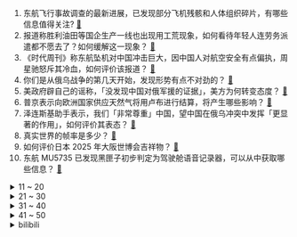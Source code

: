 1. 东航飞行事故调查的最新进展，已发现部分飞机残骸和人体组织碎片，有哪些信息值得关注? [:link:](https://www.zhihu.com/question/523696548)
2. 报道称胜利油田等国企生产一线也出现用工荒现象，如何看待年轻人连劳务派遣都不愿去了？如何缓解这一现象？ [:link:](https://www.zhihu.com/question/523582689)
3. 《时代周刊》称东航坠机对中国冲击巨大，因中国人对航空安全有点偏执，周星驰怒斥其冷血，如何评价该报道？ [:link:](https://www.zhihu.com/question/523686733)
4. 你们是从俄乌战争的第几天开始，发现形势有点不对劲的？ [:link:](https://www.zhihu.com/question/523673993)
5. 美政府辟自己的谣称，「没发现中国对俄军援的证据」，美方为何转变态度？ [:link:](https://www.zhihu.com/question/523649035)
6. 普京表示向欧洲国家供应天然气将用卢布进行结算，将产生哪些影响？ [:link:](https://www.zhihu.com/question/523693204)
7. 泽连斯基助手表示，我们「非常尊重」中国，望中国在俄乌冲突中发挥「更显著的作用」，如何评价其表态？ [:link:](https://www.zhihu.com/question/523636625)
8. 真实世界的帧率是多少？ [:link:](https://www.zhihu.com/question/463432278)
9. 如何评价日本 2025 年大阪世博会吉祥物？ [:link:](https://www.zhihu.com/question/523474337)
10. 东航 MU5735 已发现黑匣子初步判定为驾驶舱语音记录器，可以从中获取哪些信息？ [:link:](https://www.zhihu.com/question/523697798)
<details>
<summary>11 ~ 20</summary>

11. 为什么说跟男朋友出去旅游一次，就是见男朋友真正人品的时候？ [:link:](https://www.zhihu.com/question/509095846)
12. 中兴通讯在美胜诉，五年合规监察期结束，这意味着什么？将对中兴的发展带来哪些影响？ [:link:](https://www.zhihu.com/question/523612598)
13. 因为把房间更大，采光更好的那个房间给了大女儿，小女儿说我们偏心，把整个房间都毁了，我们应该怎么办？ [:link:](https://www.zhihu.com/question/517488047)
14. 恒大召开动员大会，许家印誓言「恒驰 5」一定要在 6 月 22 日实现量产，恒大汽车前景如何？ [:link:](https://www.zhihu.com/question/523520821)
15. 4 月底前俄罗斯能打败乌克兰吗？如果不能会怎么样？ [:link:](https://www.zhihu.com/question/522905557)
16. 3 月 23 日上海新增本土确诊病例 4 例、无症状感染者 979 例，目前情况如何？ [:link:](https://www.zhihu.com/question/523763142)
17. 大学宿舍毁了多少人? [:link:](https://www.zhihu.com/question/521577873)
18. 耐克 Q3 财报营收同比增长 5% 至 108.7 亿美元，大中华区收入下降5%，反映出哪些问题？ [:link:](https://www.zhihu.com/question/523427549)
19. 如何看待红米 K50 上手廉价感满满？ [:link:](https://www.zhihu.com/question/523596939)
20. 俄罗斯为什么打个乌克兰都这么久? [:link:](https://www.zhihu.com/question/522449896)
</details>
<details>
<summary>21 ~ 30</summary>

21. 为什么那么多人支持侵略者俄国，乌克兰是主权国家，加入北约也是他国主权? [:link:](https://www.zhihu.com/question/519332229)
22. 内地这么多女演员，为什么选蔡少芬饰演《甄嬛传》中的皇后一角? [:link:](https://www.zhihu.com/question/271720441)
23. 如何看待外交部回应美和盟友讨论是否将俄开除 G20 ，称「任何成员都无权开除其他国家的成员资格」？ [:link:](https://www.zhihu.com/question/523603415)
24. 失事飞机 MU5735 残骸抛撒面积非常大，甚至出现在山的另一边，还有哪些信息值得关注？ [:link:](https://www.zhihu.com/question/523487963)
25. 为什么大量人类会喜欢猫？ [:link:](https://www.zhihu.com/question/277392377)
26. 一个小白如何自己准备CPA考试？ [:link:](https://www.zhihu.com/question/312410367)
27. 如果我发明了一个使用寿命长达1个小时的炮管，我能取得多大的成就? [:link:](https://www.zhihu.com/question/523566642)
28. 如何看待互联网券商龙头东方财富去年营收突破百亿，人均年薪 32 万？有哪些值得关注的信息？ [:link:](https://www.zhihu.com/question/522923986)
29. 为什么《还珠格格》里主角团非要偷渡含香？私奔以后含香和蒙丹会过的好吗？ [:link:](https://www.zhihu.com/question/352227586)
30. 有没有大佬解释一下乌克兰和俄罗斯到底是为什么开战? [:link:](https://www.zhihu.com/question/518496036)
</details>
<details>
<summary>31 ~ 40</summary>

31. 我和男朋友都是编外，然后都在备考公务员，男朋友说要考上以后再联系，现在先分开，我要怎么办？ [:link:](https://www.zhihu.com/question/523577762)
32. 北大毕业博士诈骗 2600 万被判 10 年，该案件都起到了哪些警示作用？ [:link:](https://www.zhihu.com/question/523573307)
33. 在公务员禁止兼职，事业编鼓励兼职的情况下，为什么大家还是倾向于当公务员？ [:link:](https://www.zhihu.com/question/516162407)
34. 网曝螺蛳粉里的酸豆角也是「脚踩腌制」，是真的吗？食品安全如何保障？ [:link:](https://www.zhihu.com/question/523214531)
35. 如何看待乌媒体称俄国防部长绍伊古因损失巨大解除了第 6 集团军司令弗拉迪斯拉夫中将的职务? [:link:](https://www.zhihu.com/question/523508375)
36. 广州中院公告宝能姚振华下落不明，宝能回应称姚振华目前一切正常，正在公司上班，有哪些值得关注的信息？ [:link:](https://www.zhihu.com/question/523383727)
37. 两个人在一起是互相喜欢重要？还是合适重要？ [:link:](https://www.zhihu.com/question/521495204)
38. 目前看，《海贼王》是否大概率烂尾了？ [:link:](https://www.zhihu.com/question/412288271)
39. 如何看待湖南大学 22 计算机考研复试比超 4:1，疑复试线低捞本校学生？ [:link:](https://www.zhihu.com/question/523468697)
40. 你对《艾尔登法环》的新手劝退器「大树守卫」这一怪物怎么看？ [:link:](https://www.zhihu.com/question/498533362)
</details>
<details>
<summary>41 ~ 50</summary>

41. 奶粉的关键在于奶源，现在对奶源原产地有相关的立法保护吗？ [:link:](https://www.zhihu.com/question/521903122)
42. 初三，感觉一天下来收获很小，一天也没干什么事，就觉得很累，有力却使不上劲，怎么办？ [:link:](https://www.zhihu.com/question/523614046)
43. 能不能给16岁高一女生一些建议？ [:link:](https://www.zhihu.com/question/523673614)
44. 用钱鼓励孩子读绘本，一页一块钱，可行吗？ [:link:](https://www.zhihu.com/question/523396091)
45. 防晒衣应该选择什么样的面料？有哪些真正有效而不是夸大效果的防晒衣？ [:link:](https://www.zhihu.com/question/516143733)
46. 如何评价 realme 手机宣布正式进军电竞市场？ [:link:](https://www.zhihu.com/question/523660108)
47. F=ma 的逻辑是什么，F 为什么等于 ma？ [:link:](https://www.zhihu.com/question/512814838)
48. 给你喜欢的人告白后，但他有喜欢的人了，真的不难受，没有遗憾吗？ [:link:](https://www.zhihu.com/question/523322024)
49. 最近在给孩子挑奶粉，和"海淘"奶粉比国产奶粉怎么样？ [:link:](https://www.zhihu.com/question/521902897)
50. 乌克兰本可不去损害俄罗斯，乌政府为什么甘愿成为棋子，因为害怕被美国制裁？还是受所谓的历史经纬影响？ [:link:](https://www.zhihu.com/question/519478120)
</details><details>
<summary>bilibili</summary>

1. ⚡️ 中 国 人 不 蹦 洋 迪 ⚡️ [:link:](//www.bilibili.com/video/BV1dR4y1F7Aq)
2. 【别打了，牛牛坏掉了】 [:link:](//www.bilibili.com/video/BV1zr4y1i7Gf)
3. 这玩意凭什么是内卷之王？！ [:link:](//www.bilibili.com/video/BV1Si4y1r7Kw)
4. 土坑酸菜被曝光以后，我在承受失业之苦 [:link:](//www.bilibili.com/video/BV1f34y1t7G4)
5. 五个稀奇古怪的网站，浪费你46秒时间。 [:link:](//www.bilibili.com/video/BV1dq4y1e72u)
6. 给老弟做了一个加油打气机器人 [:link:](//www.bilibili.com/video/BV1tU4y1d74P)
7. “高 斯 在 世” [:link:](//www.bilibili.com/video/BV1GP4y1T7FP)
8. 谁会拒绝一首免费的稻香呢～如果你把在城市的努力程度放到农村，你的生活也可以过的很好。 [:link:](//www.bilibili.com/video/BV1tT4y1U7rB)
9. 有新情况！ [:link:](//www.bilibili.com/video/BV1XL4y1j7jx)
10. 东航坠机核心区发现失联人员随身物品 [:link:](//www.bilibili.com/video/BV1qZ4y167B4)
<details>
<summary>11 ~ 20</summary>

11. 河南高校食堂价格天花板 [:link:](//www.bilibili.com/video/BV1jZ4y167gB)
12. 挑战重庆爆辣烤翅：吃完流汗如洗澡，当地人看懵了……(｡ì _ í｡) [:link:](//www.bilibili.com/video/BV1dS4y1U7rz)
13. LOL垃圾英雄拯救计划2：垫底蝎子瞬秒10000血！【有点骚东西】 [:link:](//www.bilibili.com/video/BV1tr4y1q7iN)
14. 白象：我真的很一般！ [:link:](//www.bilibili.com/video/BV1Ja411t7MF)
15. “今天，我的DNA彻底崩溃了！” [:link:](//www.bilibili.com/video/BV1aY411n77s)
16. 【散人】国产恐怖 《三伏》试玩 旧时代三眼神童之谜 [:link:](//www.bilibili.com/video/BV1qF411x7ER)
17. 颈椎最喜欢的7个动作，缓解肩颈疼痛，做完太舒服了！ [:link:](//www.bilibili.com/video/BV1Xq4y1e7Kb)
18. 试吃道氏深水虱，破开肚子的那一刻房子都不想要了，出锅后香死啦 [:link:](//www.bilibili.com/video/BV1U34y1t78c)
19. 【居 家 隔 离 的 你 】 [:link:](//www.bilibili.com/video/BV16r4y1i7o7)
20. 试吃康师傅老坛酸菜面，就是这个味儿【懂点儿啥】 [:link:](//www.bilibili.com/video/BV1UT4y1v7Cy)
</details>
<details>
<summary>21 ~ 30</summary>

21. 这位校长好可爱！ [:link:](//www.bilibili.com/video/BV1qF411x7eA)
22. 在英国花256元吃顿中式早餐 今天奢侈一下 [:link:](//www.bilibili.com/video/BV11i4y1r7DF)
23. “别人说30秒就忍不住要打断，你是这样的人吗？” [:link:](//www.bilibili.com/video/BV1R3411W77B)
24. 俄罗斯总统普京就中国客机发生空难向中国国家主席习近平致慰问电话 [:link:](//www.bilibili.com/video/BV1WL4y1M7ip)
25. 一人买票全站看 [:link:](//www.bilibili.com/video/BV1zS4y1U7JQ)
26. 事实证明，善良是不分种族的。 [:link:](//www.bilibili.com/video/BV1FU4y1d7HM)
27. 可以说是一模一样 [:link:](//www.bilibili.com/video/BV1sL411P7dA)
28. 中国学者BBC专访狂批美国，主持人慌了屡屡打断 [:link:](//www.bilibili.com/video/BV15F411x7v8)
29. 这次你们该三连了吧 [:link:](//www.bilibili.com/video/BV17L4y177WP)
30. 假如给你60秒向上帝提问Ⅱ [:link:](//www.bilibili.com/video/BV16S4y1U7AF)
</details>
<details>
<summary>31 ~ 40</summary>

31. 【野生人类图鉴】人生只为图一乐【妈见打】 [:link:](//www.bilibili.com/video/BV1Pu411q7Vf)
32. 【公开课】老八语音教学 [:link:](//www.bilibili.com/video/BV1Qi4y1r7zP)
33. 网络中挖到国防光缆vs现实 [:link:](//www.bilibili.com/video/BV1iL4y1M7gn)
34. 差生文具多 [:link:](//www.bilibili.com/video/BV1w3411p7ey)
35. 康熙的女儿们：当了公主，就一定会幸福么？【雍正王朝】 [:link:](//www.bilibili.com/video/BV1fr4y1i7uk)
36. “妈妈，齐天大圣被枪打死了” [:link:](//www.bilibili.com/video/BV1t3411s7tj)
37. 夜店式自习 [:link:](//www.bilibili.com/video/BV16i4y1r7NS)
38. 【人类观察日志】139 关于主角那点事 [:link:](//www.bilibili.com/video/BV1n3411s7Y1)
39. 假如世界禁止熬夜 [:link:](//www.bilibili.com/video/BV1eL411w7UA)
40. 【原神】诺艾尔生日会【2022】 [:link:](//www.bilibili.com/video/BV1GS4y1g7du)
</details>
<details>
<summary>41 ~ 50</summary>

41. 不同学生春游 [:link:](//www.bilibili.com/video/BV1QY411n7Ks)
42. 吴尊友肉眼可见地苍老了 [:link:](//www.bilibili.com/video/BV1xZ4y167en)
43. “这人长啥样你甭管，演戏是真牛逼” [:link:](//www.bilibili.com/video/BV1rL4y1M7UK)
44. 新进展！东航MU5735的一部黑匣子已找到 [:link:](//www.bilibili.com/video/BV1zP4y1T7Cn)
45. 【海贼】知道了原型！尼卡和乔伊波伊的真面目！！ [:link:](//www.bilibili.com/video/BV1zP4y1u7F5)
46. 心🔪如🔪刀🔪割 [:link:](//www.bilibili.com/video/BV1K3411p7sU)
47. 【耗时三个月】我帮学妹修好了她的毕设 [:link:](//www.bilibili.com/video/BV1ha411t7by)
48. Red Velvet最新回归曲Feel My Rhythm MV公开 [:link:](//www.bilibili.com/video/BV1hS4y1U7UQ)
49. 赌两个币，这40分钟能抵上你看1000个装修视频！ [:link:](//www.bilibili.com/video/BV1NT4y1S7JL)
50. “当你撑不住时，看看星爷是怎么坚持的！加油啊，年轻人！” [:link:](//www.bilibili.com/video/BV1aS4y1U71r)
</details>
<details>
<summary>51 ~ 60</summary>

51. 千万不要和情侣出去玩！ [:link:](//www.bilibili.com/video/BV1ob4y1p7Sk)
52. 海贼王1044话情报来了！人人果实·幻兽种·尼卡型态！5档路飞能力全面觉醒，幻兽种果实再添新设定！ [:link:](//www.bilibili.com/video/BV1tu411q72h)
53. 父亲输了比赛，为了安慰女儿，假装打对手两拳，让孩子们放心 [:link:](//www.bilibili.com/video/BV1Wr4y1B74T)
54. 无人机最强光绘 [:link:](//www.bilibili.com/video/BV1Gu411q7GD)
55. 今天是世界睡眠日，重温7年前总书记这番话，依然温暖感动！ [:link:](//www.bilibili.com/video/BV1iL411w7Y2)
56. 你以为时间还很长 [:link:](//www.bilibili.com/video/BV1VS4y1U7Rz)
57. 痛饮兑了水的醋，面包硬得要斧子劈？中世纪的欧洲人如何吃得“干净又卫生” [:link:](//www.bilibili.com/video/BV1JP4y1T7dj)
58. 百大游戏UP跟他的四个破绽兄弟 [:link:](//www.bilibili.com/video/BV1rr4y1i7UG)
59. 大学才四年，疫情占三年。 [:link:](//www.bilibili.com/video/BV1XU4y1R7bw)
60. 老 坛 酸 菜 杀 人 事 件 [:link:](//www.bilibili.com/video/BV1QY411n7c7)
</details>
<details>
<summary>61 ~ 70</summary>

61. 【那些令人难忘的BOSS战】第42集·艾尔登法环·篇01 [:link:](//www.bilibili.com/video/BV1234y1t7Pz)
62. 怪起来了 [:link:](//www.bilibili.com/video/BV1CP4y1u7Wu)
63. （下集）红警精彩冰天雪地混战！1打2对手难以置信要举报我作弊！ [:link:](//www.bilibili.com/video/BV1WS4y1U7kF)
64. 男朋友因为找不到工作开始深夜emo，我直接头笑掉哈哈哈哈哈哈哈哈！！ [:link:](//www.bilibili.com/video/BV14b4y1p742)
65. 加拿大的反向政策果然世间少有，欢迎来到病毒的世界 [:link:](//www.bilibili.com/video/BV1AS4y1g7Zd)
66. 假面骑士中国特供版！ [:link:](//www.bilibili.com/video/BV1Hi4y1k7W7)
67. 小翔哥又买了一些奇葩饮料招待小文哥【2.0】 [:link:](//www.bilibili.com/video/BV1a3411s74T)
68. 激战画面！车臣部队在与亚速营高楼枪战中 救援出被困乌克兰儿童 [:link:](//www.bilibili.com/video/BV1ab4y1p7R4)
69. 当你为自己取得的一点点成绩而沾沾自喜时 [:link:](//www.bilibili.com/video/BV1fS4y1u738)
70. 吃了十年老坛酸菜牛肉面，我竟被恶心到干呕！ [:link:](//www.bilibili.com/video/BV1RL411P7bP)
</details>
<details>
<summary>71 ~ 80</summary>

71. 【王老菊】环王立后传 | 艾尔登法环EP.12 [:link:](//www.bilibili.com/video/BV1Cu411q7k6)
72. 老中医无证行医被罚，患者签“万民请愿书”，为其担保！ [:link:](//www.bilibili.com/video/BV1G34y1b7ry)
73. 蠢萌4足机器人 [:link:](//www.bilibili.com/video/BV1i3411s7Zy)
74. 被这带货的小朋友笑死 [:link:](//www.bilibili.com/video/BV1xR4y1F7rU)
75. 「木羽」这个视频我忍了三年，请问产品能不能做完再发布？ [:link:](//www.bilibili.com/video/BV1xL4y1M7PT)
76. 【搞笑】这一波叫过河拆桥 [:link:](//www.bilibili.com/video/BV1Ki4y1k7Jr)
77. 光 头 计 划 ! [:link:](//www.bilibili.com/video/BV1ZT4y1v7Wz)
78. 青山刚昌，你这，人干事？？ [:link:](//www.bilibili.com/video/BV1ia411x7uR)
79. 大学生的记忆力 [:link:](//www.bilibili.com/video/BV1QL4y1j769)
80. 【实体表情包】甘雨，别吃啦。。。 [:link:](//www.bilibili.com/video/BV19q4y1e729)
</details>
<details>
<summary>81 ~ 90</summary>

81. 就凭白象，也想打败老坛酸菜？酸菜杀不死统一康师傅，野性消费也救不了白象【商战】 [:link:](//www.bilibili.com/video/BV1DS4y1U7EW)
82. 熬夜对身体的伤害到底有多大？如何才能高效睡眠？ [:link:](//www.bilibili.com/video/BV1iZ4y167NR)
83. “这正是我所追求的自由和快乐” [:link:](//www.bilibili.com/video/BV1pY411n7Qi)
84. 我也想要哥哥的郁金香 [:link:](//www.bilibili.com/video/BV1vP4y1u7Y5)
85. 全世界都在充Q币！ [:link:](//www.bilibili.com/video/BV1LY411n7iR)
86. 听说米山舞这次收敛了？！谁敢信这只是一个眼影彩妆广告和歌曲MV呢？ [:link:](//www.bilibili.com/video/BV1oT4y1v7o3)
87. 男子晒妻子3年跳舞视频，从性感可爱到“抡大锤”，体重不减反增 [:link:](//www.bilibili.com/video/BV1Mr4y1q7SE)
88. 大学生工厂实习请病假三次遭拒后死亡，同学：一天工作十多个小时 [:link:](//www.bilibili.com/video/BV1tS4y1U7DM)
89. 【吾导先路】GA-EX-1至8突袭 摆完挂机 简单好抄 [:link:](//www.bilibili.com/video/BV1bS4y1g7bn)
90. 作死挑战喷火牛肉，老板说上一个还在肛肠科！【怎么这么值ep40-岚火锅】 [:link:](//www.bilibili.com/video/BV1GL411A7b8)
</details>
<details>
<summary>91 ~ 100</summary>

91. 监控记录东航波音737客机直坠瞬间！ [:link:](//www.bilibili.com/video/BV1zr4y1i7mm)
92. 孙红雷拍毒战时，不懂为什么要吸“我们的缉毒警不怕牺牲，不怕惨死，最怕的就是这个线索...” [:link:](//www.bilibili.com/video/BV1ha411t7ph)
93. 今天不吃碳水了 [:link:](//www.bilibili.com/video/BV1Xq4y1e7yh)
94. 这艺术天赋无人能比啊。 [:link:](//www.bilibili.com/video/BV1Qi4y1r7Qs)
95. 某塌房明星在德国卖废瓶就为一顿豪华晚饭 [:link:](//www.bilibili.com/video/BV1X44y1P7Qt)
96. 好久没有看到爸妈这么团结了 [:link:](//www.bilibili.com/video/BV1Zq4y1e7Fo)
97. #疫情防护#，你是什么码 [:link:](//www.bilibili.com/video/BV1W34y1t7zT)
98. 有时候自信可以定义审美 [:link:](//www.bilibili.com/video/BV13S4y1g7E5)
99. 《关于我的铲屎官是个大冤种这件事》 [:link:](//www.bilibili.com/video/BV17R4y1F7V5)
100. 大哥魔咒（成龙代言产品下场） [:link:](//www.bilibili.com/video/BV1HS4y1D72K)
</details></details>
